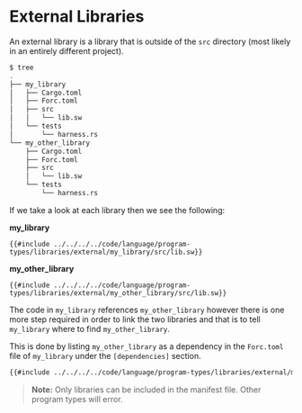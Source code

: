 # External Libraries

An external library is a library that is outside of the `src` directory (most likely in an entirely different project).

```bash
$ tree
.
├── my_library
│   ├── Cargo.toml
│   ├── Forc.toml
│   ├── src
│   │   └── lib.sw
│   └── tests
│       └── harness.rs
└── my_other_library
    ├── Cargo.toml
    ├── Forc.toml
    ├── src
    │   └── lib.sw
    └── tests
        └── harness.rs
```

If we take a look at each library then we see the following:

__my_library__

```sway
{{#include ../../../../code/language/program-types/libraries/external/my_library/src/lib.sw}}
```

__my_other_library__

```sway
{{#include ../../../../code/language/program-types/libraries/external/my_other_library/src/lib.sw}}
```

The code in `my_library` references `my_other_library` however there is one more step required in order to link the two libraries and that is to tell `my_library` where to find `my_other_library`.

This is done by listing `my_other_library` as a dependency in the `Forc.toml` file of `my_library` under the `[dependencies]` section.

```bash
{{#include ../../../../code/language/program-types/libraries/external/my_library/Forc.toml}}
```

> **Note:**
> Only libraries can be included in the manifest file. Other program types will error.
